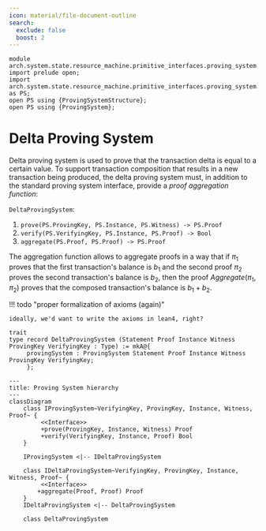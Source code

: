```yaml
---
icon: material/file-document-outline
search:
  exclude: false
  boost: 2
---
```


```juvix
module arch.system.state.resource_machine.primitive_interfaces.proving_system.proving_system_delta;
import prelude open;
import arch.system.state.resource_machine.primitive_interfaces.proving_system.proving_system_types as PS;
open PS using {ProvingSystemStructure};
open PS using {ProvingSystem};
```
<!--ᚦ how to open w/o running into issues with the record definition being in ambiguous placec?-->

# Delta Proving System

Delta proving system is used to prove that the transaction delta is equal to a certain value. To support transaction composition that results in a new transaction being produced, the delta proving system must, in addition to the standard proving system interface, provide a *proof aggregation function*:

`DeltaProvingSystem`:

1. `prove(PS.ProvingKey, PS.Instance, PS.Witness) -> PS.Proof`
2. `verify(PS.VerifyingKey, PS.Instance, PS.Proof) -> Bool`
3. `aggregate(PS.Proof, PS.Proof) -> PS.Proof`

The aggregation function allows to aggregate proofs in a way that if $\pi_1$ proves that the first transaction's balance is $b_1$ and the second proof $\pi_2$ proves the second transaction's balance is $b_2$, then the proof $Aggregate(\pi_1, \pi_2)$ proves that the composed transaction's balance is $b_1 + b_2$.

!!! todo "proper formalization of axioms (again)"

    ideally, we'd want to write the axioms in lean4, right?

```juvix
trait
type record DeltaProvingSystem (Statement Proof Instance Witness ProvingKey VerifyingKey : Type) := mkA@{
     provingSystem : ProvingSystem Statement Proof Instance Witness ProvingKey VerifyingKey;
     };
```


```mermaid
---
title: Proving System hierarchy
---
classDiagram
    class IProvingSystem~VerifyingKey, ProvingKey, Instance, Witness, Proof~ {
         <<Interface>>
         +prove(ProvingKey, Instance, Witness) Proof
         +verify(VerifyingKey, Instance, Proof) Bool
    }

    IProvingSystem <|-- IDeltaProvingSystem

    class IDeltaProvingSystem~VerifyingKey, ProvingKey, Instance, Witness, Proof~ {
         <<Interface>>
        +aggregate(Proof, Proof) Proof
    }
    IDeltaProvingSystem <|-- DeltaProvingSystem

    class DeltaProvingSystem

```
